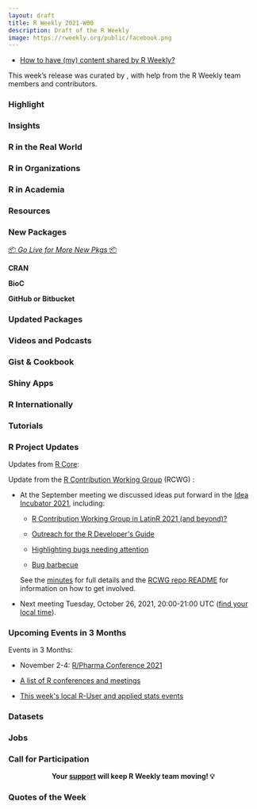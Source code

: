 ```yaml
---
layout: draft
title: R Weekly 2021-W00
description: Draft of the R Weekly
image: https://rweekly.org/public/facebook.png
---
```



+ [How to have (my) content shared by R Weekly?](https://github.com/rweekly/rweekly.org#how-to-have-my-content-shared-by-r-weekly)

This week’s release was curated by [](), with help from the R Weekly team members and contributors.



###  Highlight



### Insights



### R in the Real World



###  R in Organizations



###  R in Academia



###  Resources



###  New Packages

<p class="added-hostname"><a href="https://rweekly.org/live" target="_blank" class="externalLink">📦 <i>Go Live for More New Pkgs</i> 📦</a></p>

**CRAN**



**BioC**



**GitHub or Bitbucket**



### Updated Packages



###  Videos and Podcasts



### Gist & Cookbook



### Shiny Apps



### R Internationally



###  Tutorials



<!--<div class="post-more-begin></div><div class="post-more-end"></div>-->

###  R Project Updates

Updates from [R Core](http://developer.r-project.org/blosxom.cgi/R-devel/NEWS):

Update from the [R Contribution Working Group](https://forwards.github.io/rcontribution/working-group) (RCWG) :

 + At the September meeting we discussed ideas put forward in the [Idea Incubator 2021](https://github.com/forwards/rcontribution/blob/master/ideas_incubator.md), including:

     + [R Contribution Working Group in LatinR 2021 (and beyond)?](https://github.com/forwards/rcontribution/issues/9) 

     + [Outreach for the R Developer's Guide](https://github.com/forwards/rcontribution/issues/11)

     + [Highlighting bugs needing attention](https://github.com/forwards/rcontribution/issues/16)

     + [Bug barbecue](https://github.com/forwards/rcontribution/issues/18)  

   See the [minutes](https://github.com/forwards/rcontribution/blob/master/team_minutes/2021-09-24.md) for full details and the [RCWG repo README](https://github.com/forwards/rcontribution) for information on how to get involved.

 + Next meeting Tuesday, October 26, 2021, 20:00-21:00 UTC ([find your local time](https://arewemeetingyet.com/UTC/2021-10-26/20:00/R%20Contribution%20Working%20Group)).


###  Upcoming Events in 3 Months

Events in 3 Months:

+ November 2-4: [R/Pharma Conference 2021](https://rinpharma.com/)

+ [A list of R conferences and meetings](https://jumpingrivers.github.io/meetingsR/events.html)

+ [This week's local R-User and applied stats events](https://community.rstudio.com/c/irl)


### Datasets

### Jobs




###  Call for Participation


<p class="hide-support added-hostname support-rweekly" style="text-align: center;font-weight: bold;">Your <a class="non-visited externalLink" href="https://www.patreon.com/rweekly" onclick="pas(this)">support</a> will keep R Weekly team moving! 💡</p>

###  Quotes of the Week
